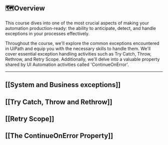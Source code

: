 ## 🗺️Overview

This course dives into one of the most crucial aspects of making your automation production-ready: the ability to anticipate, detect, and handle exceptions in your processes effectively.

Throughout the course, we'll explore the common exceptions encountered in UiPath and equip you with the necessary skills to handle them. We'll cover essential exception handling activities such as Try Catch, Throw, Rethrow, and Retry Scope. Additionally, we'll delve into a valuable property shared by UI Automation activities called 'ContinueOnError'.

---

## [[System and Business exceptions]]
## [[Try Catch, Throw and Rethrow]]
## [[Retry Scope]]
## [[The ContinueOnError Property]]

